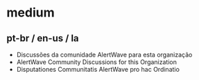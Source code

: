 # medium
## pt-br / en-us / la
- Discussões da comunidade AlertWave para esta organização
- AlertWave Community Discussions for this Organization
- Disputationes Communitatis AlertWave pro hac Ordinatio
